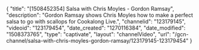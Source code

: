 {
    "title": "[1508452354] Salsa with Chris Moyles - Gordon Ramsay",
    "description": "Gordon Ramsay shows Chris Moyles how to make a perfect salsa to go with scallops for Cookalong Live.",
    "channelid": "123179145",
    "videoid": "123179454",
    "date_created": "1270116384",
    "date_modified": "1508373765",
    "type": "captivate",
    "layout": "channelVideo",
    "url": "\/gcn-channel\/salsa-with-chris-moyles-gordon-ramsay\/123179145-123179454"
}